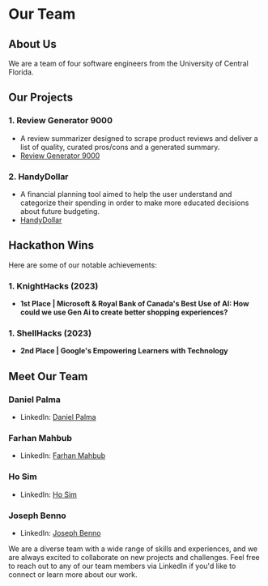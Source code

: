 # Our Team

## About Us

We are a team of four software engineers from the University of Central Florida.

## Our Projects

### 1. Review Generator 9000

   - A review summarizer designed to scrape product reviews and deliver a list of quality, curated pros/cons and a generated summary.
   - [Review Generator 9000](https://github.com/the-bigbrains/review-summarizer)

### 2. HandyDollar
   - A financial planning tool aimed to help the user understand and categorize their spending in order to make more educated decisions about future budgeting.
   - [HandyDollar](https://github.com/the-bigbrains/HandyDollar)

## Hackathon Wins

Here are some of our notable achievements:

### 1. KnightHacks (2023)
   - **1st Place | Microsoft & Royal Bank of Canada's Best Use of AI: How could we use Gen Ai to create better shopping experiences?**

### 1. ShellHacks (2023)
   - **2nd Place | Google's Empowering Learners with Technology**

## Meet Our Team

### **Daniel Palma**
   - LinkedIn: [Daniel Palma](https://www.linkedin.com/in/danypalma/)

### **Farhan Mahbub**
   - LinkedIn: [Farhan Mahbub](https://www.linkedin.com/in/farhan-mahbub/)

### **Ho Sim**
   - LinkedIn: [Ho Sim](https://www.linkedin.com/in/ho-sim/)

### **Joseph Benno**
   - LinkedIn: [Joseph Benno](https://www.linkedin.com/in/josephbenno/)

We are a diverse team with a wide range of skills and experiences, and we are always excited to collaborate on new projects and challenges. Feel free to reach out to any of our team members via LinkedIn if you'd like to connect or learn more about our work.
